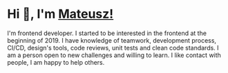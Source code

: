 # Hi 👋, I'm [Mateusz!](https://www.linkedin.com/in/mateusz-hadry%C5%9B-02a4951a2/)

I'm frontend developer. I started to be interested in the frontend at the beginning of 2019. I have knowledge of teamwork, development process, CI/CD, design's tools, code reviews, unit tests and clean code standards. I am a person open to new challenges and willing to learn. I like contact with people, I am happy to help others.<br>

